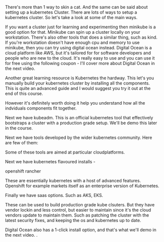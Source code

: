 There's more than 1 way to skin a cat. And the same can be said about setting up a kubernetes Cluster. There are lots of ways to setup a kubernetes cluster. So let's take a look at some of the main ways. 

If you want a cluster just for learning and experimenting then minikube is a good option for that. Minikube can spin up a cluster locally on your workstation. There's also other tools that does a similar thing, such as kind. If you're workstation doesn't have enough cpu and memory to use minikube, then you can try using digital ocean instead. Digital Ocean is a cloud platform like AWS, but it's tailored for for software developers and people who are new to the cloud. It's really easy to use and you can use it for free using the following coupon - I'll cover more about Digital Ocean in the next video. 




Another great learning resource is Kubernetes the hardway. This let's you manually build your kubernetes cluster by installing all the components. This is quite an advanced guide and I would suggest you try it out at the end of this course. 


However it's definitely worth doing it help you understand how all the indviduals components fit together. 


Next we have kubeadm. This is an official kubernetes tool that effectively bootstraps a cluster with a production grade setup. We'll be demo this later in the course. 



Next we have tools developed by the wider kubernetes community. Here are few of them:




Some of these tools are aimed at particular cloudplatforms. 



Next we have kubernetes flavoured installs - 

openshift
rancher

These are essentially kubernetes with a host of advanced features. Openshift for example markets itself as an enterprise version of Kubernetes. 



Finally we have saas options. Such as AKS, EKS. 

These can be used to build production grade kube clsuters. But they have vendor lockin and less control, but easier to maintain since it's the cloud vendors update to maintain them. Such as patching the cluster with the latest security fixes, and keeping the os and kubernetes up to date. 

Digital Ocean also has a 1-click install option, and that's what we'll demo in the next video. . 



